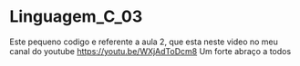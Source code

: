 # Linguagem_C_03
Este pequeno codigo e referente a aula 2, que esta neste video no meu canal do youtube https://youtu.be/WXjAdToDcm8 Um forte abraço a todos

